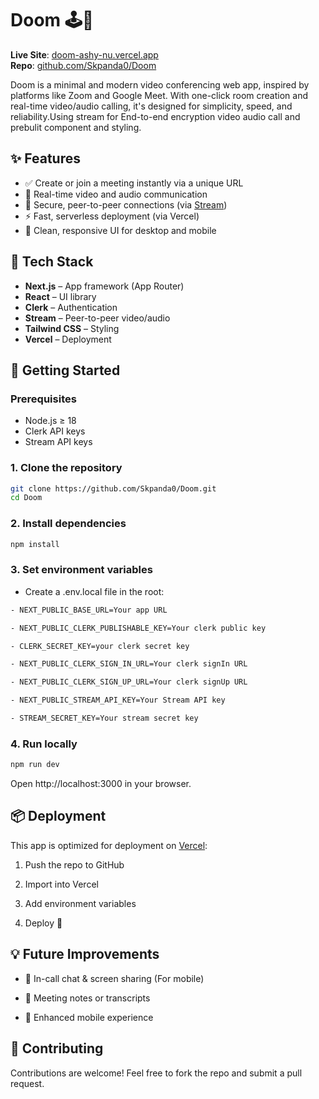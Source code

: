 # Doom 🕹️💬

**Live Site**: [doom-ashy-nu.vercel.app](https://doom-ashy-nu.vercel.app/)  
**Repo**: [github.com/Skpanda0/Doom](https://github.com/Skpanda0/Doom)

Doom is a minimal and modern video conferencing web app, inspired by platforms like Zoom and Google Meet. With one-click room creation and real-time video/audio calling, it's designed for simplicity, speed, and reliability.Using stream for End-to-end encryption video audio call and prebulit component and styling. 

## ✨ Features

- ✅ Create or join a meeting instantly via a unique URL
- 🎥 Real-time video and audio communication
- 🚪 Secure, peer-to-peer connections (via [Stream](https://getstream.io/))
- ⚡ Fast, serverless deployment (via Vercel)
- 🧼 Clean, responsive UI for desktop and mobile

## 🧱 Tech Stack

- **Next.js** – App framework (App Router)
- **React** – UI library
- **Clerk** – Authentication
- **Stream** – Peer-to-peer video/audio
- **Tailwind CSS** – Styling
- **Vercel** – Deployment

## 🚀 Getting Started

### Prerequisites

- Node.js ≥ 18
- Clerk API keys
- Stream API keys

### 1. Clone the repository

```bash
git clone https://github.com/Skpanda0/Doom.git
cd Doom
```

### 2. Install dependencies

```bash
npm install
```

### 3. Set environment variables

- Create a .env.local file in the root:

```bash
- NEXT_PUBLIC_BASE_URL=Your app URL

- NEXT_PUBLIC_CLERK_PUBLISHABLE_KEY=Your clerk public key

- CLERK_SECRET_KEY=your clerk secret key

- NEXT_PUBLIC_CLERK_SIGN_IN_URL=Your clerk signIn URL

- NEXT_PUBLIC_CLERK_SIGN_UP_URL=Your clerk signUp URL

- NEXT_PUBLIC_STREAM_API_KEY=Your Stream API key

- STREAM_SECRET_KEY=Your stream secret key
```

### 4. Run locally

```bash
npm run dev
```

Open http://localhost:3000 in your browser.

## 📦 Deployment

This app is optimized for deployment on [Vercel](https://vercel.com/home):

1.  Push the repo to GitHub

2.  Import into Vercel

3.  Add environment variables

4.  Deploy 🚀

## 💡 Future Improvements

- 💬 In-call chat & screen sharing (For mobile)

- 📝 Meeting notes or transcripts

- 📱 Enhanced mobile experience

## 🤝 Contributing

Contributions are welcome! Feel free to fork the repo and submit a pull request.
